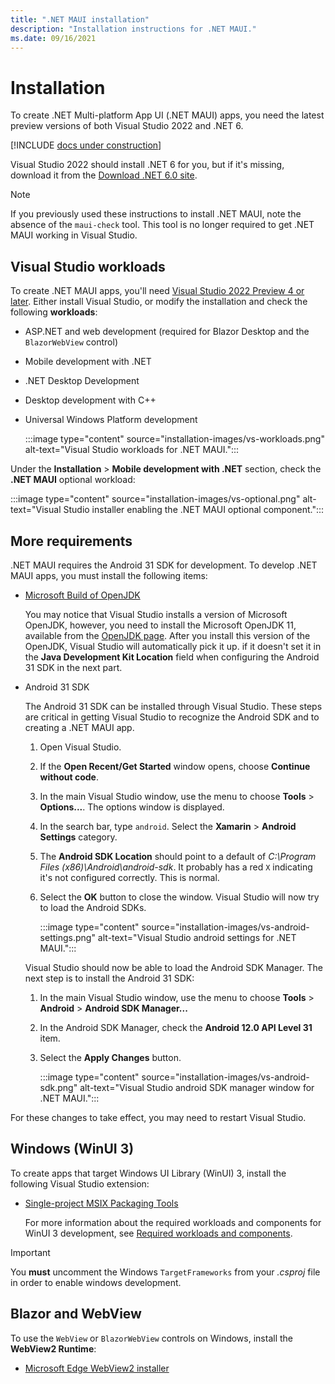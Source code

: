 ```yaml
---
title: ".NET MAUI installation"
description: "Installation instructions for .NET MAUI."
ms.date: 09/16/2021
---
```


# Installation

To create .NET Multi-platform App UI (.NET MAUI) apps, you need the latest preview versions of both Visual Studio 2022 and .NET 6.

[!INCLUDE [docs under construction](~/includes/preview-note.md)]

Visual Studio 2022 should install .NET 6 for you, but if it's missing, download it from the [Download .NET 6.0 site](https://dotnet.microsoft.com/download/dotnet/6.0).

> [!NOTE]
> If you previously used these instructions to install .NET MAUI, note the absence of the `maui-check` tool. This tool is no longer required to get .NET MAUI working in Visual Studio.

## Visual Studio workloads

To create .NET MAUI apps, you'll need [Visual Studio 2022 Preview 4 or later](https://visualstudio.microsoft.com/vs/preview/vs2022/). Either install Visual Studio, or modify the installation and check the following **workloads**:

- ASP.NET and web development (required for Blazor Desktop and the `BlazorWebView` control)
- Mobile development with .NET
- .NET Desktop Development
- Desktop development with C++
- Universal Windows Platform development

  :::image type="content" source="installation-images/vs-workloads.png" alt-text="Visual Studio workloads for .NET MAUI.":::

Under the **Installation** > **Mobile development with .NET** section, check the **.NET MAUI** optional workload:

:::image type="content" source="installation-images/vs-optional.png" alt-text="Visual Studio installer enabling the .NET MAUI optional component.":::

## More requirements

.NET MAUI requires the Android 31 SDK for development. To develop .NET MAUI apps, you must install the following items:

- [Microsoft Build of OpenJDK](https://www.microsoft.com/openjdk)

  You may notice that Visual Studio installs a version of Microsoft OpenJDK, however, you need to install the Microsoft OpenJDK 11, available from the [OpenJDK page](https://www.microsoft.com/openjdk). After you install this version of the OpenJDK, Visual Studio will automatically pick it up. if it doesn't set it in the **Java Development Kit Location** field when configuring the Android 31 SDK in the next part.

- Android 31 SDK

  The Android 31 SDK can be installed through Visual Studio. These steps are critical in getting Visual Studio to recognize the Android SDK and to creating a .NET MAUI app.

  01. Open Visual Studio.
  01. If the **Open Recent/Get Started** window opens, choose **Continue without code**.
  01. In the main Visual Studio window, use the menu to choose **Tools** > **Options...**. The options window is displayed.
  01. In the search bar, type `android`. Select the **Xamarin** > **Android Settings** category.
  01. The **Android SDK Location** should point to a default of _C:\Program Files (x86)\Android\android-sdk_. It probably has a red `X` indicating it's not configured correctly. This is normal.
  01. Select the **OK** button to close the window. Visual Studio will now try to load the Android SDKs.

      :::image type="content" source="installation-images/vs-android-settings.png" alt-text="Visual Studio android settings for .NET MAUI.":::
  
  Visual Studio should now be able to load the Android SDK Manager. The next step is to install the Android 31 SDK:

  01. In the main Visual Studio window, use the menu to choose **Tools** > **Android** > **Android SDK Manager...**
  01. In the Android SDK Manager, check the **Android 12.0 API Level 31** item.
  01. Select the **Apply Changes** button.

      :::image type="content" source="installation-images/vs-android-sdk.png" alt-text="Visual Studio android SDK manager window for .NET MAUI.":::

For these changes to take effect, you may need to restart Visual Studio.

## Windows (WinUI 3)

To create apps that target Windows UI Library (WinUI) 3, install the following Visual Studio extension:

- [Single-project MSIX Packaging Tools](https://marketplace.visualstudio.com/items?itemName=ProjectReunion.MicrosoftSingleProjectMSIXPackagingToolsDev17)

  For more information about the required workloads and components for WinUI 3 development, see [Required workloads and components](/windows/apps/project-reunion/set-up-your-development-environment#required-workloads-and-components).

> [!IMPORTANT]
> You **must** uncomment the Windows `TargetFrameworks` from your _.csproj_ file in order to enable windows development.

## Blazor and WebView

To use the `WebView` or `BlazorWebView` controls on Windows, install the **WebView2 Runtime**:

- [Microsoft Edge WebView2 installer](https://developer.microsoft.com/microsoft-edge/webview2/)

